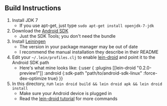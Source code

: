 ## Build Instructions

1. Install JDK 7
	- If you use apt-get, just type `sudo apt-get install openjdk-7-jdk`
2. Download the [Android SDK](http://developer.android.com/sdk/index.html)
	- Just the SDK Tools; you don't need the bundle
3. Install [Leiningen](https://github.com/technomancy/leiningen)
	- The version in your package manager may be out of date
	- I recommend the manual installation they describe in their README
4. Edit your `~/.lein/profiles.clj` to enable [lein-droid](https://github.com/clojure-android/lein-droid) and point it to the Android SDK path
	- Here's what mine looks like:
    {:user {
        :plugins [[lein-droid "0.2.0-preview1"]]
        :android {:sdk-path "path/to/android-sdk-linux" :force-dex-optimize true}
    }}
5. In this directory, run `lein droid build && lein droid apk && lein droid install`
	- Make sure your Android device is plugged in
	- Read the [lein-droid tutorial](https://github.com/clojure-android/lein-droid/wiki/Tutorial) for more commands
